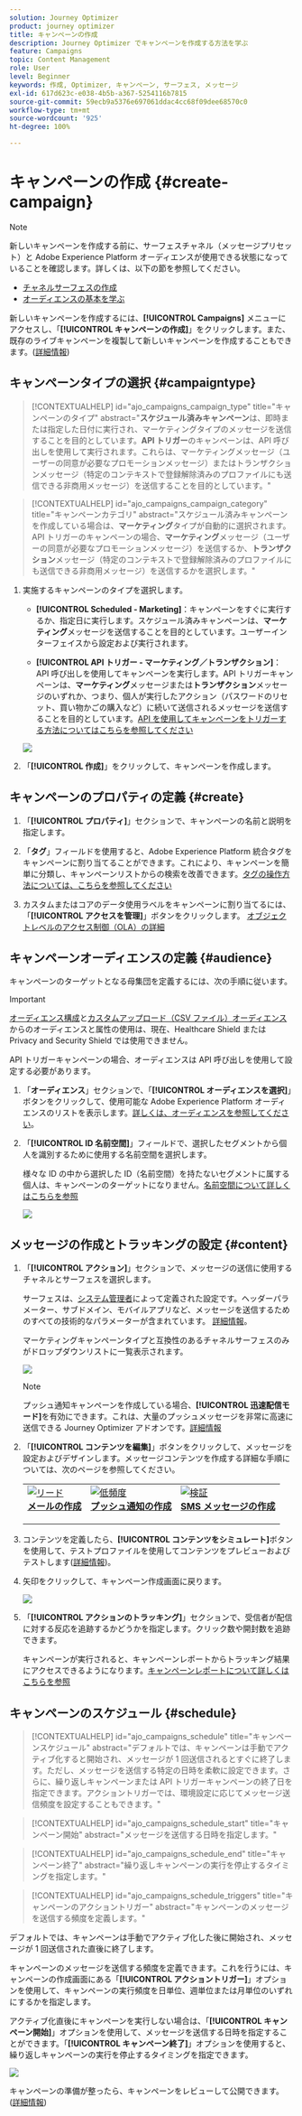 ```yaml
---
solution: Journey Optimizer
product: journey optimizer
title: キャンペーンの作成
description: Journey Optimizer でキャンペーンを作成する方法を学ぶ
feature: Campaigns
topic: Content Management
role: User
level: Beginner
keywords: 作成, Optimizer, キャンペーン, サーフェス, メッセージ
exl-id: 617d623c-e038-4b5b-a367-5254116b7815
source-git-commit: 59ecb9a5376e697061ddac4cc68f09dee68570c0
workflow-type: tm+mt
source-wordcount: '925'
ht-degree: 100%

---
```


# キャンペーンの作成 {#create-campaign}

>[!NOTE]
>
>新しいキャンペーンを作成する前に、サーフェスチャネル（メッセージプリセット）と Adobe Experience Platform オーディエンスが使用できる状態になっていることを確認します。詳しくは、以下の節を参照してください。
>
>* [チャネルサーフェスの作成](../configuration/channel-surfaces.md)
>* [オーディエンスの基本を学ぶ](../audience/about-audiences.md)

新しいキャンペーンを作成するには、**[!UICONTROL Campaigns]** メニューにアクセスし、「**[!UICONTROL キャンペーンの作成]**」をクリックします。また、既存のライブキャンペーンを複製して新しいキャンペーンを作成することもできます。([詳細情報](modify-stop-campaign.md#duplicate))

## キャンペーンタイプの選択 {#campaigntype}

>[!CONTEXTUALHELP]
>id="ajo_campaigns_campaign_type"
>title="キャンペーンのタイプ"
>abstract="**スケジュール済みキャンペーン**&#x200B;は、即時または指定した日付に実行され、マーケティングタイプのメッセージを送信することを目的としています。**API トリガー**&#x200B;のキャンペーンは、API 呼び出しを使用して実行されます。これらは、マーケティングメッセージ（ユーザーの同意が必要なプロモーションメッセージ）またはトランザクションメッセージ（特定のコンテキストで登録解除済みのプロファイルにも送信できる非商用メッセージ）を送信することを目的としています。"

>[!CONTEXTUALHELP]
>id="ajo_campaigns_campaign_category"
>title="キャンペーンカテゴリ"
>abstract="スケジュール済みキャンペーンを作成している場合は、**マーケティング**&#x200B;タイプが自動的に選択されます。API トリガーのキャンペーンの場合、**マーケティング**&#x200B;メッセージ（ユーザーの同意が必要なプロモーションメッセージ）を送信するか、**トランザクション**&#x200B;メッセージ（特定のコンテキストで登録解除済みのプロファイルにも送信できる非商用メッセージ）を送信するかを選択します。"

1. 実施するキャンペーンのタイプを選択します。

   * **[!UICONTROL Scheduled - Marketing]**：キャンペーンをすぐに実行するか、指定日に実行します。スケジュール済みキャンペーンは、**マーケティング**&#x200B;メッセージを送信することを目的としています。ユーザーインターフェイスから設定および実行されます。

   * **[!UICONTROL API トリガー - マーケティング／トランザクション]**：API 呼び出しを使用してキャンペーンを実行します。API トリガーキャンペーンは、**マーケティング**&#x200B;メッセージまたは&#x200B;**トランザクション**&#x200B;メッセージのいずれか、つまり、個人が実行したアクション（パスワードのリセット、買い物かごの購入など）に続いて送信されるメッセージを送信することを目的としています。[API を使用してキャンペーンをトリガーする方法についてはこちらを参照してください](api-triggered-campaigns.md)

   ![](assets/create-campaign-modal.png)

1. 「**[!UICONTROL 作成]**」をクリックして、キャンペーンを作成します。

## キャンペーンのプロパティの定義 {#create}

1. 「**[!UICONTROL プロパティ]**」セクションで、キャンペーンの名前と説明を指定します。

   <!--To test the content of your message, toggle the **[!UICONTROL Content experiment]** option on. This allows you to test multiple variables of a delivery on populations samples, in order to define which treatment has the biggest impact on the targeted population.[Learn more about content experiment](../content-management/content-experiment.md).-->

1. 「**タグ**」フィールドを使用すると、Adobe Experience Platform 統合タグをキャンペーンに割り当てることができます。これにより、キャンペーンを簡単に分類し、キャンペーンリストからの検索を改善できます。[タグの操作方法については、こちらを参照してください](../start/search-filter-categorize.md#tags)

1. カスタムまたはコアのデータ使用ラベルをキャンペーンに割り当てるには、「**[!UICONTROL アクセスを管理]**」ボタンをクリックします。 [オブジェクトレベルのアクセス制御（OLA）の詳細](../administration/object-based-access.md)

## キャンペーンオーディエンスの定義 {#audience}

キャンペーンのターゲットとなる母集団を定義するには、次の手順に従います。

>[!IMPORTANT]
>
>[オーディエンス構成](../audience/get-started-audience-orchestration.md)と[カスタムアップロード（CSV ファイル）オーディエンス](https://experienceleague.adobe.com/docs/experience-platform/segmentation/ui/overview.html?lang=ja#import-audience)からのオーディエンスと属性の使用は、現在、Healthcare Shield または Privacy and Security Shield では使用できません。
>
>API トリガーキャンペーンの場合、オーディエンスは API 呼び出しを使用して設定する必要があります。

1. 「**オーディエンス**」セクションで、「**[!UICONTROL オーディエンスを選択]**」ボタンをクリックして、使用可能な Adobe Experience Platform オーディエンスのリストを表示します。[詳しくは、オーディエンスを参照してください](../audience/about-audiences.md)。

1. 「**[!UICONTROL ID 名前空間]**」フィールドで、選択したセグメントから個人を識別するために使用する名前空間を選択します。

   様々な ID の中から選択した ID（名前空間）を持たないセグメントに属する個人は、キャンペーンのターゲットになりません。[名前空間について詳しくはこちらを参照](../event/about-creating.md#select-the-namespace)

   ![](assets/create-campaign-namespace.png)

   <!--If you are are creating an API-triggered campaign, the **[!UICONTROL cURL request]** section allows you to retrieve the **[!UICONTROL Campaign ID]** to use in the API call. [Learn more](api-triggered-campaigns.md)-->

## メッセージの作成とトラッキングの設定 {#content}

1. 「**[!UICONTROL アクション]**」セクションで、メッセージの送信に使用するチャネルとサーフェスを選択します。

   サーフェスは、[システム管理者](../start/path/administrator.md)によって定義された設定です。ヘッダーパラメーター、サブドメイン、モバイルアプリなど、メッセージを送信するためのすべての技術的なパラメーターが含まれています。 [詳細情報](../configuration/channel-surfaces.md)。

   マーケティングキャンペーンタイプと互換性のあるチャネルサーフェスのみがドロップダウンリストに一覧表示されます。

   ![](assets/create-campaign-action.png)

   >[!NOTE]
   >
   >プッシュ通知キャンペーンを作成している場合、**[!UICONTROL 迅速配信モード]**&#x200B;を有効にできます。これは、大量のプッシュメッセージを非常に高速に送信できる Journey Optimizer アドオンです。[詳細情報](../push/create-push.md#rapid-delivery)

1. 「**[!UICONTROL コンテンツを編集]**」ボタンをクリックして、メッセージを設定およびデザインします。メッセージコンテンツを作成する詳細な手順については、次のページを参照してください。

   <table style="table-layout:fixed">
    <tr style="border: 0;">
    <td>
    <a href="../email/create-email.md">
    <img alt="リード" src="../assets/do-not-localize/email.jpg">
    </a>
    <div><a href="../email/create-email.md"><strong>メールの作成</strong>
    </div>
    <p>
    </td>
    <td>
    <a href="../push/create-push.md">
      <img alt="低頻度" src="../assets/do-not-localize/push.jpg">
    </a>
    <div>
    <a href="../push/create-push.md"><strong>プッシュ通知の作成</strong></a>
    </div>
    <p>
    </td>
    <td>
    <a href="../sms/create-sms.md">
      <img alt="検証" src="../assets/do-not-localize/sms.jpg">
    </a>
    <div>
    <a href="../sms/create-sms.md"><strong>SMS メッセージの作成</strong></a>
    </div>
    <p>
    </td>
    </tr>
    </table>

1. コンテンツを定義したら、**[!UICONTROL コンテンツをシミュレート]**&#x200B;ボタンを使用して、テストプロファイルを使用してコンテンツをプレビューおよびテストします([詳細情報](../content-management/preview-test.md))。

1. 矢印をクリックして、キャンペーン作成画面に戻ります。

   ![](assets/create-campaign-design.png)

1. 「**[!UICONTROL アクションのトラッキング]**」セクションで、受信者が配信に対する反応を追跡するかどうかを指定します。クリック数や開封数を追跡できます。

   キャンペーンが実行されると、キャンペーンレポートからトラッキング結果にアクセスできるようになります。[キャンペーンレポートについて詳しくはこちらを参照](../reports/campaign-global-report.md)

## キャンペーンのスケジュール {#schedule}

>[!CONTEXTUALHELP]
>id="ajo_campaigns_schedule"
>title="キャンペーンスケジュール"
>abstract="デフォルトでは、キャンペーンは手動でアクティブ化すると開始され、メッセージが 1 回送信されるとすぐに終了します。ただし、メッセージを送信する特定の日時を柔軟に設定できます。さらに、繰り返しキャンペーンまたは API トリガーキャンペーンの終了日を指定できます。アクショントリガーでは、環境設定に応じてメッセージ送信頻度を設定することもできます。"

>[!CONTEXTUALHELP]
>id="ajo_campaigns_schedule_start"
>title="キャンペーン開始"
>abstract="メッセージを送信する日時を指定します。"

>[!CONTEXTUALHELP]
>id="ajo_campaigns_schedule_end"
>title="キャンペーン終了"
>abstract="繰り返しキャンペーンの実行を停止するタイミングを指定します。"

>[!CONTEXTUALHELP]
>id="ajo_campaigns_schedule_triggers"
>title="キャンペーンのアクショントリガー"
>abstract="キャンペーンのメッセージを送信する頻度を定義します。"

デフォルトでは、キャンペーンは手動でアクティブ化した後に開始され、メッセージが 1 回送信された直後に終了します。

キャンペーンのメッセージを送信する頻度を定義できます。これを行うには、キャンペーンの作成画面にある「**[!UICONTROL アクショントリガー]**」オプションを使用して、キャンペーンの実行頻度を日単位、週単位または月単位のいずれにするかを指定します。

アクティブ化直後にキャンペーンを実行しない場合は、「**[!UICONTROL キャンペーン開始]**」オプションを使用して、メッセージを送信する日時を指定することができます。「**[!UICONTROL キャンペーン終了]**」オプションを使用すると、繰り返しキャンペーンの実行を停止するタイミングを指定できます。

![](assets/create-campaign-schedule.png)

キャンペーンの準備が整ったら、キャンペーンをレビューして公開できます。 ([詳細情報](review-activate-campaign.md))
